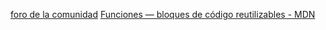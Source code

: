 [foro de la comunidad](http://community.laboratoria.la/c/js)
[Funciones — bloques de código reutilizables - MDN](https://developer.mozilla.org/es/docs/Learn/JavaScript/Building_blocks/Functions)